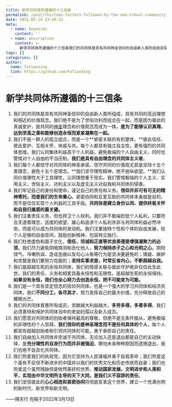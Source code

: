 ```yaml
---
title: 新学共同体所遵循的十三信条
permalink: /post/thirteen-letters-followed-by-the-new-school-community-zvn26q.html
date: 2021-05-19 23:59:33
meta:
  - name: keywords
    content: ''
  - name: description
    content: >-
      新学共同体所遵循的十三信条我们的共同体是具有共同神圣信仰的自由新人类所组成具有共同的高远理想和相近的价值观念。我们绝不是为了世俗功利而组合在一起而是因为彼此的真诚爱护是共同的神圣理念和价值观念而成为一体。是为了能够认识真理达到至高之善和能够创造永恒而紧紧凝聚在一起。我们不是一群人的孤立组合而是一个紧密关联的有机整体彼此信任彼此爱护互相关怀休戚与共。每个人都具有独立自主性更有强烈的共同体思维。我们认同集体利益高于个人利益避免极端的个人自由主义同时也警惕对个人自由的不当压制我们是具有自由理念的共同体主义者。我
tags: []
categories: []
author:
  name: futianxing
  link: https://github.com/FuTianXing
---
```


# 新学共同体所遵循的十三信条

1. 我们的共同体是具有共同神圣信仰的自由新人类所组成，具有共同的高远理想和相近的价值观念。我们绝不是为了世俗功利而组合在一起，而是因为彼此的真诚爱护，是共同的[神圣]()理念和价值观念而成为一体。**是为了能够认识真理、达到至高之善和能够创造永恒而紧紧凝聚在一起。**
2. 我们不是一群人的孤立组合，而是一个**紧密关联的有机整体，**彼此信任、彼此爱护、互相关怀、休戚与共。每个人都具有独立自主性，更有强烈的共同体思维。我们认同集体利益高于个人利益，避免极端的个人自由主义，同时也警惕对个人自由的不当压制，**我们是具有自由理念的共同体主义者**。
3. 我们每个人都信守对共同体的神圣承诺，信守共同的价值观尤其是坚持十五个善理念，避免十五个恶理念。**我们坚守理性精神，绝不放纵欲望。**我们认同价值理性大于工具理性，认同理想重于现实。我们警惕极端的个人主义、实用主义、世俗主义、功利主义以及虚无主义对自我和共同体的侵害。
4. 我们牢记自己的身份和使命，谨记自己的责任和义务。**信仰并非可有可无的精神寄托，而是我们的生命重心**。紧密协同和互爱互助的共同体本身就是目的，而不是仅仅实现个人利益的工具手段。**共同体是建立身份认同、提供终极关怀和自我归属感的最关键。**
5. 我们注重责任义务，但也捍卫个人权利。我们并不极端贬低个人私利，只要符合天道善理念，适度的欲望、雄心和追求个人私利并非与共同体利益必然冲突，而是可以成为共同体的发动机。我们注重独特个性和个体的自由发展，给个人足够的自由空间，鼓励创新精神，包容特立独行。
6. 我们杜绝虚伪和面子文化，**信任、坦诚和正直等优良美德是增强凝聚力的必须**。我们尽力避免阴暗猜测和丑化他人，**努力保持赤子之心和光明之心**。阴阳怪气、冷嘲热讽、造谣歪曲以及勾心斗角等行为是坚决要避免的；猜疑、嫉妒和贪婪是我们要努力克服的；**坚持实事求是，时常反省内心，不断超越自我。**
7. 我们是超越生死的永恒共同体，我们的情感关联与彼此守护绝非仅仅此生此世，我们的责任、义务和相爱具备永恒性和无限性，是超越生死的永恒保持。**如果没有永恒，我们也全心努力去创造永恒，把不可能变为可能。**
8. 我们是一个具有坚定信念的信仰共同体，也是一个强大的学习共同体和经济共同体，我们**不同分工，各尽其才**，努力发挥自己的最大价值，充分释放自己的耀眼光芒。
9. 我们的共同体普惠所有成员，贡献越大利益越大，**多劳多得，多善多得**。我们必须善待和保护共同体当中的老幼妇孺以及新入成员。
10. 我们愿意对共同体的创始者保持最高的尊敬，但绝不是无条件服从，避免极端的非理性的个人崇拜。**我们信仰的是神圣理念而不是任何具体的个人**，每个人都具有超越创始者和引领共同体的可能，勇于承担自己的责任。
11. 我们自由加入共同体并忠诚于共同体，无论加入还是退出都是自己的主动抉择，是**充分理性的自发行为而并非被强迫**，哪怕未来种种原因而遗憾退出，我们也绝不会丑化共同体。
12. 我们热爱我们的执政党，因为它坚持为人民谋福并勇于自我革命；我们热爱这个虽有不足但不断进步的中国并以我们的优秀文化和历史传统而自豪；我们也热爱这个虽然残缺但是依然美好的世界。**推动国家发展、文明进步和人类和平，实现由中华文明所主导的天下大同，是我们义不容辞的责任**。
13. 我们坚信彼此的**心心相连和紧密协同**将彻底变革这个世界，建立一个充满光明的新时代、新世界和新文明。

——傅天行 完稿于2022年3月13日

‍
